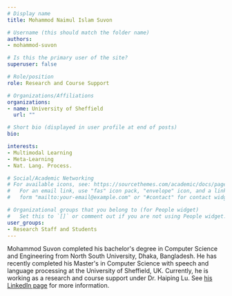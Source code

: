 ```yaml
---
# Display name
title: Mohammod Naimul Islam Suvon

# Username (this should match the folder name)
authors:
- mohammod-suvon

# Is this the primary user of the site?
superuser: false

# Role/position
role: Research and Course Support

# Organizations/Affiliations
organizations:
- name: University of Sheffield
  url: ""

# Short bio (displayed in user profile at end of posts)
bio: 

interests:
- Multimodal Learning
- Meta-Learning
- Nat. Lang. Process.

# Social/Academic Networking
# For available icons, see: https://sourcethemes.com/academic/docs/page-builder/#icons
#   For an email link, use "fas" icon pack, "envelope" icon, and a link in the
#   form "mailto:your-email@example.com" or "#contact" for contact widget.

# Organizational groups that you belong to (for People widget)
#   Set this to `[]` or comment out if you are not using People widget.
user_groups:
- Research Staff and Students
---
```


Mohammod Suvon completed his bachelor's degree in Computer Science and Engineering from North South University, Dhaka, Bangladesh. He has recently completed his Master's in Computer Science with speech and language processing at the University of Sheffield, UK. Currently, he is working as a research and course support under Dr. Haiping Lu. See [his LinkedIn page](https://www.linkedin.com/in/md-naimul/) for more information.